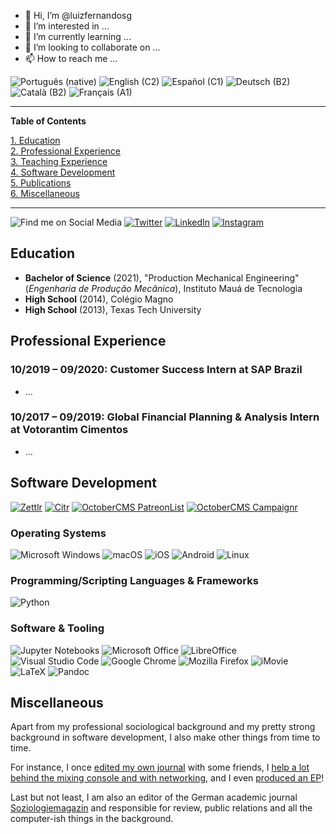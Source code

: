 - 👋 Hi, I’m @luizfernandosg
- 👀 I’m interested in ...
- 🌱 I’m currently learning ...
- 💞️ I’m looking to collaborate on ...
- 📫 How to reach me ...

<!---
luizfernandosg/luizfernandosg is a ✨ special ✨ repository because its `README.md` (this file) appears on your GitHub profile.
You can click the Preview link to take a look at your changes.
--->

![Português (native)](https://img.shields.io/static/v1?label=language&message=Português%20%28native%29&color=crimson)
![English (C2)](https://img.shields.io/static/v1?label=language&message=English%20%28C1%29&color=crimson)
![Español (C1)](https://img.shields.io/static/v1?label=language&message=Español%20%28A2%29&color=crimson)
![Deutsch (B2)](https://img.shields.io/static/v1?label=language&message=Deutsch%20%28A2%29&color=crimson)
![Català (B2)](https://img.shields.io/static/v1?label=language&message=Català%20%28A2%29&color=crimson)
![Français (A1)](https://img.shields.io/static/v1?label=language&message=Français%20%28A2%29&color=crimson)

***

**Table of Contents**

[1. Education](https://github.com/luizfernandosg#education)<br>
[2. Professional Experience](https://github.com/luizfernandosg#professional-experience)<br>
[3. Teaching Experience](https://github.com/luizfernandosg#teaching-experience)<br>
[4. Software Development](https://github.com/luizfernandosg#software-development)<br>
[5. Publications](https://github.com/luizfernandosg#publications)<br>
[6. Miscellaneous](https://github.com/luizfernandosg#miscellaneous)

***

![Find me on Social Media](https://img.shields.io/static/v1?label=Find%20me%20on&message=Social%20Media&color=555)
[![Twitter](https://img.shields.io/static/v1?label=Twitter&message=@louizfe&color=1DA1F2&logo=twitter)](https://www.twitter.com/louizfe)
[![LinkedIn](https://img.shields.io/static/v1?label=LinkedIn&message=Luiz%20Fernando&color=0077B5&logo=linkedin)](https://www.linkedin.com/in/luizfernandosg/)
[![Instagram](https://img.shields.io/static/v1?label=Instagram&message=louizfe&color=E4405F&logo=instagram)](https://www.instagram.com/louizfe/)

## Education

- **Bachelor of Science** (2021), "Production Mechanical Engineering" (_Engenharia de Produção Mecânica_), Instituto Mauá de Tecnologia
- **High School** (2014), Colégio Magno
- **High School** (2013), Texas Tech University

## Professional Experience

### 10/2019 – 09/2020: Customer Success Intern at SAP Brazil

* ...

### 10/2017 – 09/2019: Global Financial Planning & Analysis Intern at Votorantim Cimentos

* ...

## Software Development

[![Zettlr](https://img.shields.io/static/v1?label=App&message=Zettlr&color=1cb27e&logo=javascript)](https://www.zettlr.com/)
[![Citr](https://img.shields.io/static/v1?label=lib&message=Citr&color=yellow&logo=javascript)](https://github.com/Zettlr/Citr/)
[![OctoberCMS PatreonList](https://img.shields.io/static/v1?label=plugin&message=PatreonList&color=red&logo=laravel)](https://github.com/nathanlesage/oc-patreonlist/)
[![OctoberCMS Campaignr](https://img.shields.io/static/v1?label=plugin&message=Campaignr&color=red&logo=laravel)](https://github.com/nathanlesage/oc-campaignr/)

### Operating Systems

![Microsoft Windows](https://img.shields.io/static/v1?label=OS&message=Microsoft%20Windows&color=0078D6&logo=windows)
![macOS](https://img.shields.io/static/v1?label=OS&message=macOS&color=999999&logo=apple)
![iOS](https://img.shields.io/static/v1?label=OS&message=iOS&color=000000&logo=ios)
![Android](https://img.shields.io/badge/OS-Android-brightgreen)
![Linux](https://img.shields.io/static/v1?label=OS&message=Linux&color=A81D33&logo=debian)

### Programming/Scripting Languages & Frameworks

![Python](https://img.shields.io/static/v1?label=lang&message=Python&color=3776AB&logo=python)

### Software & Tooling

![Jupyter Notebooks](https://img.shields.io/static/v1?label=statistics&message=Jupyter%20Notebooks&color=F37626&logo=jupyter)
![Microsoft Office](https://img.shields.io/static/v1?label=office&message=MS%20Office&color=D83B01&logo=microsoftoffice)
![LibreOffice](https://img.shields.io/static/v1?label=office&message=LibreOffice&color=18A303&logo=libreoffice)
![Visual Studio Code](https://img.shields.io/static/v1?label=editing&message=VSCode&color=007ACC&logo=visualstudiocode)
![Google Chrome](https://img.shields.io/static/v1?label=office&message=Google%20Chrome&color=4285F4&logo=googlechrome)
![Mozilla Firefox](https://img.shields.io/static/v1?label=office&message=Mozilla%20Firefox&color=FF7139&logo=firefoxbrowser)
![iMovie](https://img.shields.io/static/v1?label=video&message=iMovie&color=000000)
![LaTeX](https://img.shields.io/static/v1?label=tooling&message=LaTeX&color=008080&logo=latex)
![Pandoc](https://img.shields.io/static/v1?label=tooling&message=Pandoc&color=000000)

## Miscellaneous

Apart from my professional sociological background and my pretty strong background in software development, I also make other things from time to time.

For instance, I once [edited my own journal](https://www.dispositio-opinio.de/) with some friends, I [help a lot behind the mixing console and with networking](https://www.green-juice.de/), and I even [produced an EP](https://open.spotify.com/album/1unyh75PifL4izuB52ZbCV?si=MME-ZkFOQdyPU0NU_V3uzQ)!

Last but not least, I am also an editor of the German academic journal [Soziologiemagazin](https://soziologieblog.hypotheses.org/) and responsible for review, public relations and all the computer-ish things in the background.

